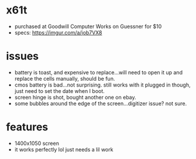 # x61t
* purchased at Goodwill Computer Works on Guessner for $10
* specs: https://imgur.com/a/job7VX8

# issues
* battery is toast, and expensive to replace...will need to open it up and replace the cells manually, should be fun.
* cmos battery is bad...not surprising. still works with it plugged in though, just need to set the date when I boot.
* screen hinge is shot, bought another one on ebay.
* some bubbles around the edge of the screen...digitizer issue? not sure.

# features
* 1400x1050 screen
* it works perfectly lol just needs a lil work
